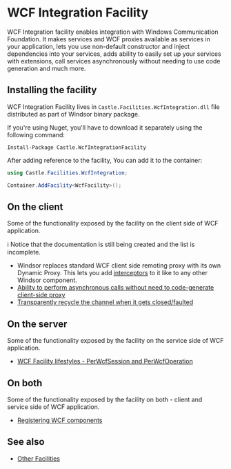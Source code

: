 # WCF Integration Facility

WCF Integration facility enables integration with Windows Communication Foundation. It makes services and WCF proxies
available as services in your application, lets you use non-default constructor and inject dependencies into your
services, adds ability to easily set up your services with extensions, call services asynchronously without needing to
use code generation and much more.

## Installing the facility

WCF Integration Facility lives in `Castle.Facilities.WcfIntegration.dll` file distributed as part of Windsor binary
package.

If you're using Nuget, you'll have to download it separately using the following command:

`Install-Package Castle.WcfIntegrationFacility`

After adding reference to the facility, You can add it to the container:

```csharp
using Castle.Facilities.WcfIntegration;

Container.AddFacility<WcfFacility>();
```

## On the client

Some of the functionality exposed by the facility on the client side of WCF application.

:information_source: Notice that the documentation is still being created and the list is incomplete.

* Windsor replaces standard WCF client side remoting proxy with its own Dynamic Proxy. This lets you
  add [interceptors](interceptors.md) to it like to any other Windsor component.
* [Ability to perform asynchronous calls without need to code-generate client-side proxy](wcf-facility-async-calls.md)
* [Transparently recycle the channel when it gets closed/faulted](wcf-facility-refresh-channel-policy.md)

## On the server

Some of the functionality exposed by the facility on the service side of WCF application.

* [WCF Facility lifestyles - PerWcfSession and PerWcfOperation](wcf-facility-lifestyles.md)

## On both

Some of the functionality exposed by the facility on both - client and service side of WCF application.

* [Registering WCF components](wcf-facility-registration.md)

## See also

* [Other Facilities](facilities.md)